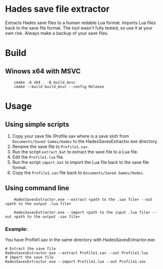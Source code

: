 
# Hades save file extractor

Extracts Hades save files to a human redable Lua format. Imports Lua files back to the save file format.
The tool wasn't fully tested, so use it at your own risk. Always make a backup of your save files.

# Build

## Winows x64 with MSVC

```shell
	cmake -A x64 . -B build_msvc
	cmake --build build_msvc --config Release
```

# Usage

## Using simple scripts

1. Copy your save file (Profile<X>.sav where <X> is a save slot) from `Documents/Saved Games/Hades` to the HadesSavesExtractor.exe directory.
2. Rename the save file to `Profile1.sav`.
3. Run the script `extract.bat` to extract the save file to a Lua file.
4. Edit the `Profile1.lua` file.
5. Run the script `import.bat` to import the Lua file back to the save file format.
6. Copy the `Profile1.sav` file back to `Documents/Saved Games/Hades`.

## Using command line

```shell
	HadesSavesExtractor.exe --extract <path to the .sav file> --out <path to the output .lua file>
```

```shell
	HadesSavesExtractor.exe --import <path to the input .lua file> --out <path to the output .sav file>
```

### Example:

You have Profile1.sav in the same directory with HadesSavesExtractor.exe.

```shell
# Extract the save file
HadesSavesExtractor.exe --extract Profile1.sav --out Profile1.lua
# Import the save file
HadesSavesExtractor.exe --import Profile1.lua --out Profile1.sav
```
